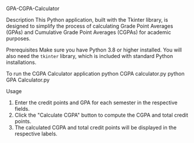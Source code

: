 GPA-CGPA-Calculator

Description
This Python application, built with the Tkinter library, is designed to simplify the process of calculating Grade Point Averages (GPAs) and Cumulative Grade Point Averages (CGPAs) for academic purposes.

Prerequisites
Make sure you have Python 3.8 or higher installed. You will also need the `tkinter` library, which is included with standard Python installations.

To run the CGPA Calculator application
python CGPA calculator.py
python GPA Calculator.py

Usage
1. Enter the credit points and GPA for each semester in the respective fields.
2. Click the "Calculate CGPA" button to compute the CGPA and total credit points.
3. The calculated CGPA and total credit points will be displayed in the respective labels.